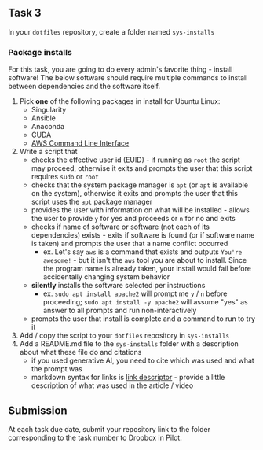 ## Task 3

In your `dotfiles` repository, create a folder named `sys-installs`

### Package installs

For this task, you are going to do every admin's favorite thing - install software!  The below software should require multiple commands to install between dependencies and the software itself.

1. Pick **one** of the following packages in install for Ubuntu Linux:
    - Singularity
    - Ansible
    - Anaconda
    - CUDA
    - [AWS Command Line Interface](https://docs.aws.amazon.com/cli/latest/userguide/getting-started-install.html)
2. Write a script that
    - checks the effective user id (EUID) - if running as `root` the script may proceed, otherwise it exits and prompts the user that this script requires `sudo` or `root`
    - checks that the system package manager is `apt` (or `apt` is available on the system), otherwise it exits and prompts the user that this script uses the `apt` package manager
    - provides the user with information on what will be installed - allows the user to provide `y` for yes and proceeds or `n` for no and exits
    - checks if name of software or software (not each of its dependencies) exists - exits if software is found (or if software name is taken) and prompts the user that a name conflict occurred
        - ex. Let's say `aws` is a command that exists and outputs `You're awesome!` - but it isn't the `aws` tool you are about to install. Since the program name is already taken, your install would fail before accidentally changing system behavior
    - **silently** installs the software selected per instructions
        - ex. `sudo apt install apache2` will prompt me `y` / `n` before proceeding; `sudo apt install -y apache2` will assume "yes" as answer to all prompts and run non-interactively
    - prompts the user that install is complete and a command to run to try it
3. Add / copy the script to your `dotfiles` repository in `sys-installs`
4. Add a README.md file to the `sys-installs` folder with a description about what these file do and citations
    - if you used generative AI, you need to cite which was used and what the prompt was
    - markdown syntax for links is [link descriptor](URL_HERE) - provide a little description of what was used in the article / video


## Submission

At each task due date, submit your repository link to the folder corresponding to the task number to Dropbox in Pilot.

